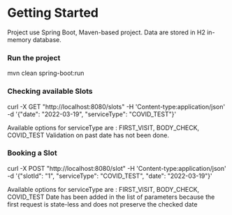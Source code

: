 # Getting Started

Project use Spring Boot, Maven-based project. Data are stored in H2 in-memory database.

### Run the project
mvn clean spring-boot:run

### Checking available Slots
curl -X GET "http://localhost:8080/slots" -H 'Content-type:application/json' -d '{"date": "2022-03-19", "serviceType": "COVID_TEST"}'

Available options for serviceType are : FIRST_VISIT, BODY_CHECK, COVID_TEST
Validation on past date has not been done.

### Booking a Slot
curl -X POST "http://localhost:8080/slot" -H 'Content-type:application/json' -d '{"slotId": "1", "serviceType": "COVID_TEST", "date": "2022-03-19"}'

Available options for serviceType are : FIRST_VISIT, BODY_CHECK, COVID_TEST
Date has been added in the list of parameters because the first request is state-less and does not preserve the checked date